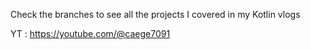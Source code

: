 Check the branches to see all the projects I covered in my Kotlin vlogs

YT : https://youtube.com/@caege7091
